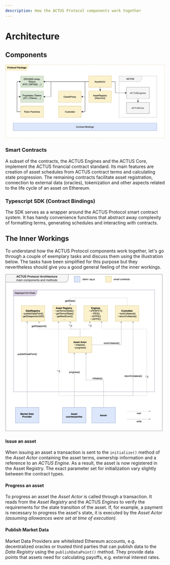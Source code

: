 ```yaml
---
description: How the ACTUS Protocol components work together
---
```


# Architecture

## Components

![](.gitbook/assets/ap-architecture_ms1-components-1-%20%281%29.jpg)

### Smart Contracts

A subset of the contracts, the ACTUS Engines and the ACTUS Core, implement the ACTUS financial contract standard. Its main features are creation of asset schedules from ACTUS contract terms and calculating state progression. The remaining contracts facilitate asset registration, connection to external data \(oracles\), tokenization and other aspects related to the life cycle of an asset on Ethereum.

### Typescript SDK \(Contract Bindings\) <a id="contract-bindings"></a>

The SDK serves as a wrapper around the ACTUS Protocol smart contract system. It has handy convenience functions that abstract away complexity of formatting terms, generating schedules and interacting with contracts.

## The Inner Workings

To understand how the ACTUS Protocol components work together, let's go through a couple of exemplary tasks and discuss them using the illustration below. The tasks have been simplified for this purpose but they nevertheless should give you a good general feeling of the inner workings.

![](.gitbook/assets/ap-architecture_ms1-architecture.jpg)

#### Issue an asset

When issuing an asset a transaction is sent to the `initialize()` method of the _Asset Actor_ containing the asset terms, ownership information and a reference to an _ACTUS Engine_. As a result, the asset is now registered in the Asset Registry. The exact parameter set for initialization vary slightly between the contract types.

#### Progress an asset

To progress an asset the _Asset Actor_ is called through a transaction. It reads from the _Asset Registry_ and the ACTUS _Engines_ to verify the requirements for the state transition of the asset. If, for example, a payment is necessary to progress the asset's state, it is executed by the _Asset Actor \(assuming allowances were set at time of execution\)._ 

#### Publish Market Data

Market Data Providers are whitelisted Ethereum accounts, e.g. decentralized oracles or trusted third parties that can publish data to the _Data Registry_ using the `publishDataPoint()` method. They provide data points that assets need for calculating payoffs, e.g. external interest rates. 



